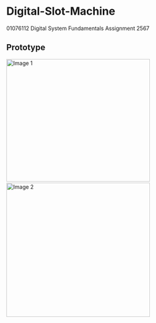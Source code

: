 # Digital-Slot-Machine
01076112 Digital System Fundamentals Assignment 2567

## Prototype


<img src="https://github.com/user-attachments/assets/4d6849cd-51b4-4166-b97a-3bb71fcca9da" width="375" height="320" alt="Image 1"> &nbsp;&nbsp;&nbsp;&nbsp;&nbsp;&nbsp;&nbsp;&nbsp;&nbsp;&nbsp;&nbsp;&nbsp;&nbsp;&nbsp;&nbsp;&nbsp;
<img src="https://github.com/user-attachments/assets/973433a9-92da-4fad-9184-6df1891380e4" width="375" height="350" alt="Image 2"> 




